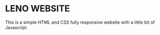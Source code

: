 # LENO WEBSITE

This is a simple HTML and CSS fully responsive website with a little bit of Javascript.